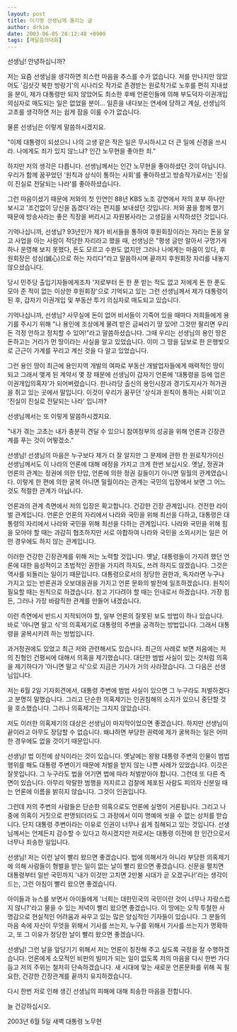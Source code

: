 ```yaml
---
layout: post
title: 이기명 선생님께 올리는 글
author: drkim
date: 2003-06-05 20:12:48 +0900
tags: [깨달음의대화]
---
```

선생님! 안녕하십니까?
  

  
저는 요즘 선생님을 생각하면 죄스런 마음을 추스를 수가 없습니다. 저를 만나지만 않았어도 '김삿갓 북한 방랑기'의 시나리오 작가로 존경받는 원로작가로 노후를 편히 지내셨을 분이, 제가 대통령만 되지 않았어도 최소한 후배 언론인들에 의해 부도덕자·이권개입의심자로 매도되는 일은 없었을 분이… 일흔을 내다보는 연세에 당하고 계실, 선생님의 고초를 생각하면 저는 쉽게 잠을 이룰 수가 없습니다.
  

  
물론 선생님은 이렇게 말씀하시겠지요.
  
"이제 대통령이 되셨으니 나의 고생 같은 작은 일은 무시하시고 더 큰 일에 신경을 쓰시라. 나에게도 죄가 있지 않느냐? 인간 노무현을 좋아한 죄."
  

  
하지만 저의 생각은 다릅니다. 선생님께서는 인간 노무현을 좋아하셨던 것이 아닙니다. 우리가 함께 꿈꾸었던 '원칙과 상식이 통하는 사회'를 좋아하셨고 방송작가로서는 '진실이 진실로 전달되는 나라'를 좋아하셨습니다.
  

  
그런 마음이셨기 때문에 저와의 첫 인연인 88년 KBS 노조 강연에서 저의 포부 하나만 보시고 '조건없이 당신을 돕겠다'라는 편지를 보내셨던 것입니다. 저와 꿈을 함께 했기 때문에 방송사라는 좋은 직장을 버리시고 자원봉사라는 고생길을 시작하셨던 것입니다.
  

  
기억나십니까, 선생님? 93년인가 제가 비서들을 통하여 후원회장이라는 자리는 돈을 알고 사업을 아는 사람이 적당한 자리라고 했을 때, 선생님은 "평생 글만 알아서 구멍가게 하나 운영해 보지 못했다, 돈도 모르고 수완도 없지만 그러나 나에게는 마음이 있다, 후원회장은 성심(誠心)으로 하는 자리다"라고 말씀하시며 끝까지 후원회장 자리를 내놓지 않으셨습니다.
  

  
당시 민주당 출입기자들에게조차 '저로부터 돈 한 푼 받는 적도 없고 저에게 돈 한 푼도 모아 준 적이 없는 이상한 후원회장'으로 기억되고 있는 그런 선생님께서 제가 대통령이 된 후, 갑자기 이권개입 및 부동산 투기 의심자로 매도되고 있습니다.
  

  
기억나십니까, 선생님? 사무실에 돈이 없어 비서들이 기죽어 있을 때마다 저희들에게 용기를 주시기 위해 "나 용인에 조상에게 물려 받은 금싸라기 땅 있어! 그것만 팔리면 우리 돈 걱정 안하고 정치할 수 있어!"라고 말씀하셨습니다. 그때 우리는 선생님의 용인 땅은 돈하고는 거리가 먼 땅이라는 사실을 알고 있었습니다. 이미 그 땅을 담보로 한 은행빚으로 근근이 가계를 꾸리고 계신 것을 다 알고 있었습니다.
  

  
그런 용인 땅이 최근에 용인지역 개발의 여파로 부동산 개발업자들에게 매력적인 땅이 되고 그래서 맺게 된 계약서 몇 장 때문에 선생님이 갑자기 언론에 '대통령을 등에 업은 이권개입의혹자'가 되어버렸습니다. 한나라당 출신의 용인시장과 경기도지사가 허가권을 쥐고 있는 곳에서 말입니다. 이것이 우리가 꿈꾸던 '상식과 원칙이 통하는 사회'이고 '진실이 진실로 전달되는 나라' 입니까?
  

  
선생님께서는 또 이렇게 말씀하시겠지요.
  
"내가 겪는 고초는 내가 충분히 견딜 수 있으니 참여정부의 성공을 위해 언론과 긴장관계를 푸는 것이 어떻겠소."
  

  
선생님! 선생님의 마음은 누구보다 제가 더 잘 알지만 그 문제에 관한 한 원로작가이신 선생님께서도 이 나라의 언론에 대해 애정을 가지고 크게 한번 보십시오. 옛날, 정권과 언론의 관계는 정권에 의한 탄압, 언론에 의한 정권 길들이기 아니면 밀월의 관계였습니다. 이렇게 한 편에 의한 굴복 아니면 밀월이라는 관계는 국민의 입장에서 보면 그 어느 것도 적절한 관계가 아닙니다.
  

  
언론과의 관계 측면에서 저의 입장은 확고합니다. 건강한 긴장 관계입니다. 건전한 라이벌 관계입니다. 언론은 언론의 자리에서 나라와 국민을 위해 최선을 다하고, 대통령은 대통령의 자리에서 나라와 국민을 위해 최선을 다하는 관계입니다. 나라와 국민을 위해 힘을 모아야 할 때는 과감히 협조하지만 서로 야합하여 나라와 국민을 소외시키는 일은 어떤 경우에도 하지 않는 관계입니다.
  

  
이러한 건강한 긴장관계를 위해 저는 노력할 것입니다. 옛날, 대통령들이 가지려 했던 언론에 대한 음성적이고 초법적인 권한을 가지려 하지도, 쓰려 하지도 않겠습니다. 그것은 역사를 되돌리는 일이기 때문입니다. 대통령으로서의 정당한 권한과, 독자라면 누구나 가지고 있는 반론권과 오보대응권을 가지고 언론 문화의 발전에 일조하겠습니다. 원칙이 필요할 때는 원칙으로 하겠습니다. 참고 기다려야 할 때는 인내로서 하겠습니다. 가장 힘든, 그러나 가장 바람직한 관계를 만들어 내겠습니다.
  

  
이런 측면에서 반드시 지적되어야 할, 일부 언론의 잘못된 보도 방법이 하나 있습니다. 바로 '아니면 말고 식'의 의혹제기로 대통령의 주변을 공격하는 방법입니다. 그래서 대통령을 굴복시키려 하는 방법입니다.
  

  
과거정권에도 있었고 최근 저와 관련해서도 있습니다. 최근의 사례로 보면 처음에는 저의 친형인 건평씨에 대해서 의혹을 제기했습니다. 대단한 범법 사실이 있는 것처럼 의혹을 제기하다가 '아니면 말고 식'으로 지금은 기사가 거의 사라졌습니다. 그 다음은 선생님입니다.
  

  
저는 6월 2일 기자회견에서, 대통령 주변에 범법 사실이 있으면 그 누구라도 처벌하겠다고 분명히 말했습니다. 그리고 단순한 의혹제기는 인권침해의 소지가 있으니 중단할 것을 호소했습니다. 그러나 의혹제기는 그치지 않았습니다.
  

  
저도 이러한 의혹제기의 대상은 선생님이 마지막이었으면 좋겠습니다. 하지만 선생님이 끝이라고 아무도 장담할 수 없습니다. 왜냐하면 부당한 권력에 제가 굴복하는 일은 어떠한 경우에도 없을 것이기 때문입니다.
  

  
선생님! 법 이전에 상식이라는 것이 있습니다. 옛날에는 왕왕 대통령 주변의 인물이 범법 행위를 해도 대통령 주변이기 때문에 처벌을 받지 않는 나쁜 사례가 있었습니다. 이것은 잘못입니다. 그 누구라도 법을 어기면 법에 따라 처벌받아야 합니다. 그런데 또 다른 측면이 있습니다. 아무리 악랄한 범행을 저지르고 검찰에 체포된 사람도 피의자 신분일 때는 언론에 이름을 밝히지 않습니다. 그것이 인권입니다.
  

  
그런데 저의 주변의 사람들은 단순한 의혹으로도 언론에 실명이 거론됩니다. 그리고 나중에 의혹이 거짓으로 판명되더라도 그 과정에서 이미 명예에 씻을 수 없는 상처를 받습니다. 단지 대통령 주변이라는 이유로 인권이 너무나 쉽게 침해되고 있는 것입니다. 선생님께서는 언제든지 감수할 수 있다고 하시겠지만 저로서는 대통령 이전에 한 인간으로서 너무나 죄송한 일입니다.
  

  
선생님! 저는 이런 날이 빨리 왔으면 좋겠습니다. 법에 의해서가 아니라 부당한 의혹제기에 의해 사람들이 형벌을 받는 일이 없는 날이 빨리 왔으면 좋겠습니다. 신문을 펼치면 대통령부터 일반 국민까지 '내가 이것만 고치면 2만불 시대가 곧 오겠구나!'라는 생각이 드는, 그런 아침이 빨리 왔으면 좋겠습니다.
  

  
아이들과 뉴스를 보면서 아이들에게 '너희는 대한민국의 국민이란 것이 너무나 자랑스럽지 않니?'라고 물을 수 있는 저녁이 빨리 왔으면 좋겠습니다. 이 땅에는 오직 투철한 사명감으로 현실적인 어려움과 싸우고 있는 많은 양심적인 기자들이 있습니다. 그 분들의 마음 속에 자신이 무엇을 위해서 기사를 쓰는지, 누구를 위해서 기사를 쓰는지가 명확하고, 또 그 이유가 정당한 날이 빨리 왔으면 좋겠습니다.
  

  
선생님! 그런 날을 앞당기기 위해서 저는 언론이 칭찬해 주고 싶도록 국정을 잘 수행하겠습니다. 언론에게 소모적인 비판의 빌미가 되는 일이 없도록 저의 마음을 다시 한번 가다듬고 저의 주위는 철저히 단속하겠습니다. 새 시대에 맞는 새로운 언론문화를 위해 꼭 필요한, 건강한 긴장관계를 끝까지 유지하겠습니다.
  

  
다시 한번 저로 인해 생긴 선생님의 피해에 대해 죄송한 마음을 전합니다.
  

  
늘 건강하십시오.
  

  
2003년 6월 5일 새벽 대통령 노무현